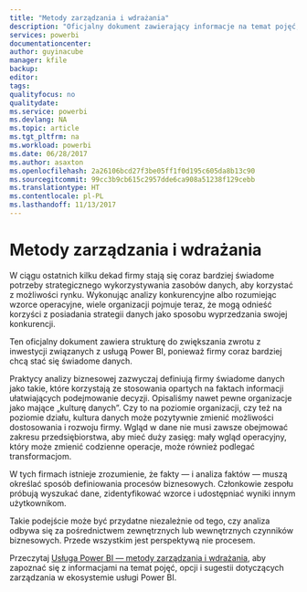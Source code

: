 ```yaml
---
title: "Metody zarządzania i wdrażania"
description: "Oficjalny dokument zawierający informacje na temat pojęć, opcji i sugestii dotyczących zarządzania w ekosystemie usługi Power BI."
services: powerbi
documentationcenter: 
author: guyinacube
manager: kfile
backup: 
editor: 
tags: 
qualityfocus: no
qualitydate: 
ms.service: powerbi
ms.devlang: NA
ms.topic: article
ms.tgt_pltfrm: na
ms.workload: powerbi
ms.date: 06/28/2017
ms.author: asaxton
ms.openlocfilehash: 2a26106bcd27f3be05ff1f0d195c605da8b13c90
ms.sourcegitcommit: 99cc3b9cb615c2957dde6ca908a51238f129cebb
ms.translationtype: HT
ms.contentlocale: pl-PL
ms.lasthandoff: 11/13/2017
---
```

# <a name="governance-and-deployment-approaches"></a>Metody zarządzania i wdrażania
W ciągu ostatnich kilku dekad firmy stają się coraz bardziej świadome potrzeby strategicznego wykorzystywania zasobów danych, aby korzystać z możliwości rynku. Wykonując analizy konkurencyjne albo rozumiejąc wzorce operacyjne, wiele organizacji pojmuje teraz, że mogą odnieść korzyści z posiadania strategii danych jako sposobu wyprzedzania swojej konkurencji.  

Ten oficjalny dokument zawiera strukturę do zwiększania zwrotu z inwestycji związanych z usługą Power BI, ponieważ firmy coraz bardziej chcą stać się świadome danych.

Praktycy analizy biznesowej zazwyczaj definiują firmy świadome danych jako takie, które korzystają ze stosowania opartych na faktach informacji ułatwiających podejmowanie decyzji.  Opisaliśmy nawet pewne organizacje jako mające „kulturę danych”.
Czy to na poziomie organizacji, czy też na poziomie działu, kultura danych może pozytywnie zmienić możliwości dostosowania i rozwoju firmy.  Wgląd w dane nie musi zawsze obejmować zakresu przedsiębiorstwa, aby mieć duży zasięg: mały wgląd operacyjny, który może zmienić codzienne operacje, może również podlegać transformacjom.

W tych firmach istnieje zrozumienie, że fakty — i analiza faktów — muszą określać sposób definiowania procesów biznesowych. Członkowie zespołu próbują wyszukać dane, zidentyfikować wzorce i udostępniać wyniki innym użytkownikom. 

Takie podejście może być przydatne niezależnie od tego, czy analiza odbywa się za pośrednictwem zewnętrznych lub wewnętrznych czynników biznesowych. Przede wszystkim jest perspektywą nie procesem.

Przeczytaj [Usługa Power BI — metody zarządzania i wdrażania](http://go.microsoft.com/fwlink/?LinkId=785915&clcid=0x409), aby zapoznać się z informacjami na temat pojęć, opcji i sugestii dotyczących zarządzania w ekosystemie usługi Power BI.

